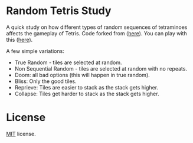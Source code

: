 Random Tetris Study
=================

A quick study on how different types of random sequences of tetraminoes affects the gameplay of Tetris.
Code forked from ([here](https://github.com/jakesgordon/javascript-tetris)).
You can play with this ([here](https://bnlcas.github.io/TetrisRandomizerStudy/)).

A few simple variations:
* True Random - tiles are selected at random.
* Non Sequential Random - tiles are selected at random with no repeats.
* Doom: all bad options (this will happen in true random).
* Bliss: Only the good tiles.
* Reprieve: Tiles are easier to stack as the stack gets higher.
* Collapse: Tiles get harder to stack as the stack gets higher.

License
=======

[MIT](http://en.wikipedia.org/wiki/MIT_License) license.


